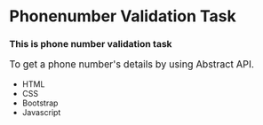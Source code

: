 # Phonenumber Validation Task

<h3>This is phone number validation task</h3>
<p style="font-size:17px;">To get a phone number's details by using <a href="https://www.abstractapi.com/api/phone-validation-api" style="text-decoration: none;" target="_new">Abstract</a> API.</P>

<ul>
<li>HTML</li>
<li>CSS</li>
<li>Bootstrap</li>
<li>Javascript</li>
</ul>

